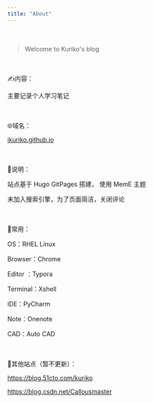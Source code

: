 ```yaml
---
title: "About"
---
```


　　

> Welcome to Kuriko's blog  

　　

✍️内容：  

主要记录个人学习笔记 

　　

🌐域名：  

[ikuriko.github.io](https://ikuriko.github.io)  

　　


📃说明：  

站点基于 Hugo GitPages 搭建， 使用 MemE 主题   

未加入搜索引擎，为了页面简洁，关闭评论  

  　

🔧常用：  

OS：RHEL Linux

Browser：Chrome

Editor ：Typora

Terminal：Xshell

IDE：PyCharm

Note：Onenote

CAD：Auto CAD

  　

📖其他站点（暂不更新）：

https://blog.51cto.com/kuriko

https://blog.csdn.net/Callousmaster

